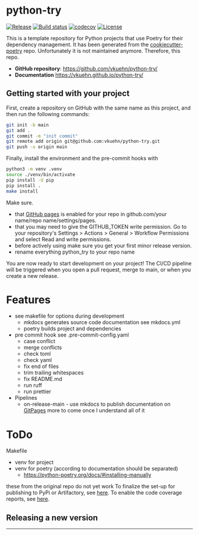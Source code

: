 # python-try

[![Release](https://img.shields.io/badge/release-latest-blue)](https://github.com/vkuehn/python-try/releases/latest)
[![Build status](https://img.shields.io/github/actions/workflow/status/vkuehn/python-try/main.yml?branch=main)](https://github.com/vkuehn/python-try/actions/workflows/main.yml?query=branch%3Amain)
[![codecov](https://codecov.io/gh/vkuehn/python-try/branch/main/graph/badge.svg)](https://codecov.io/gh/vkuehn/python-try)
[![License](https://img.shields.io/badge/license-MIT-green)](https://github.com/vkuehn/python-try/blob/main/LICENSE)

This is a template repository for Python projects that use Poetry for their dependency management.
It has been generated from the [cookiecutter-poetry](https://fpgmaas.github.io/cookiecutter-poetrycookiecutter-poetry) repo.
Unfortunately it is not maintained anymore. Therefore, this repo.

- **GitHub repository**: <https://github.com/vkuehn/python-try/>
- **Documentation** <https://vkuehn.github.io/python-try/>

## Getting started with your project

First, create a repository on GitHub with the same name as this project, and then run the following commands:

```bash
git init -b main
git add .
git commit -m "init commit"
git remote add origin git@github.com:vkuehn/python-try.git
git push -u origin main
```

Finally, install the environment and the pre-commit hooks with

```bash
python3 -m venv .venv
source ./venv/bin/activate
pip install -U pip
pip install .
make install
```

Make sure.

- that [GitHub pages](https://vkuehn.github.io/python-try/) is enabled for your repo in
  github.com/your name/repo name/settings/pages.
- that you may need to give the GITHUB_TOKEN write permission.
  Go to your repository's Settings > Actions > General > Workflow Permissions and select Read and write permissions.
- before actively using make sure you get your first minor release version.
- rename everything python_try to your repo name

You are now ready to start development on your project!
The CI/CD pipeline will be triggered when you open a pull request, merge to main, or when you create a new release.

# Features

- see makefile for options during development
  - mkdocs generates source code documentation see mkdocs.yml
  - poetry builds project and dependencies
- pre commit hook see .pre-commit-config.yaml
  - case conflict
  - merge conflicts
  - check toml
  - check yaml
  - fix end of files
  - trim trailing whitespaces
  - fix README.md
  - run ruff
  - run prettier
- Pipelines
  - on-release-main - use mkdocs to publish documentation on [GitPages](https://vkuehn.github.io/python-try/)
    more to come once I understand all of it

# ToDo

Makefile

- venv for project
- venv for poetry (according to documentation should be separated)
  - https://python-poetry.org/docs/#installing-manually

these from the original repo do not yet work
To finalize the set-up for publishing to PyPi or Artifactory, see [here](https://fpgmaas.github.io/cookiecutter-poetry/features/publishing/#set-up-for-pypi).
To enable the code coverage reports, see [here](https://fpgmaas.github.io/cookiecutter-poetry/features/codecov/).

## Releasing a new version

---
